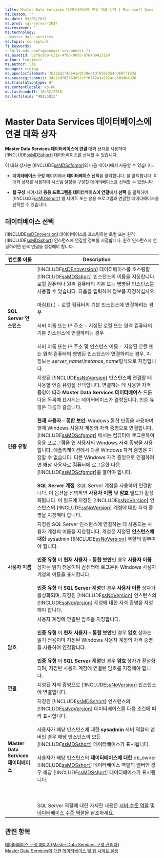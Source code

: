 ```yaml
---
title: Master Data Services 데이터베이스에 연결 대화 상자 | Microsoft Docs
ms.custom: ''
ms.date: 03/06/2017
ms.prod: sql-server-2014
ms.reviewer: ''
ms.technology:
- master-data-services
ms.topic: conceptual
f1_keywords:
- sql12.mds.configmanager.srvconnect.f1
ms.assetid: b2f8c9b9-c31e-4f0d-9095-978709423190
author: leolimsft
ms.author: lle
manager: craigg
ms.openlocfilehash: 7b326d1f46641e0530eafdf8568354ad69ff103d
ms.sourcegitcommit: 3da2edf82763852cff6772a1a282ace3034b4936
ms.translationtype: HT
ms.contentlocale: ko-KR
ms.lasthandoff: 10/02/2018
ms.locfileid: "48225813"
---
```

# <a name="connect-to-a-master-data-services-database-dialog-box"></a>Master Data Services 데이터베이스에 연결 대화 상자
  **Master Data Services 데이터베이스에 연결** 대화 상자를 사용하여 [!INCLUDE[ssMDSshort](../includes/ssmdsshort-md.md)] 데이터베이스를 선택할 수 있습니다.  
  
 이 대화 상자는 [!INCLUDE[ssMDScfgmgr](../includes/ssmdscfgmgr-md.md)]의 다음 페이지에서 사용할 수 있습니다.  
  
-    **데이터베이스 구성** 페이지에서 **데이터베이스 선택**을 클릭합니다. 을 클릭합니다. 이 대화 상자를 사용하여 시스템 설정을 구성할 데이터베이스를 선택할 수 있습니다.  
  
-   **웹 구성** 페이지의 **응용 프로그램을 데이터베이스에 연결**에서 **선택** 을 클릭하여 [!INCLUDE[ssMDSshort](../includes/ssmdsshort-md.md)] 웹 사이트 또는 응용 프로그램과 연결할 데이터베이스를 선택할 수 있습니다.  
  
## <a name="select-database"></a>데이터베이스 선택  
 [!INCLUDE[ssDEnoversion](../includes/ssdenoversion-md.md)] 데이터베이스를 호스팅하는 로컬 또는 원격 [!INCLUDE[ssMDSshort](../includes/ssmdsshort-md.md)] 인스턴스에 연결할 정보를 지정합니다. 원격 인스턴스에 연결하려면 원격 연결을 설정해야 합니다.  
  
|컨트롤 이름|Description|  
|------------------|-----------------|  
|**SQL Server 인스턴스**|[!INCLUDE[ssDEnoversion](../includes/ssdenoversion-md.md)] 데이터베이스를 호스팅할 [!INCLUDE[ssMDSshort](../includes/ssmdsshort-md.md)] 인스턴스의 이름을 지정합니다. 로컬 컴퓨터나 원격 컴퓨터의 기본 또는 명명된 인스턴스를 사용할 수 있습니다. 다음을 입력하여 정보를 지정하십시오.<br /><br /> 마침표(.) - 로컬 컴퓨터의 기본 인스턴스에 연결하려는 경우<br /><br /> 서버 이름 또는 IP 주소 - 지정된 로컬 또는 원격 컴퓨터의 기본 인스턴스에 연결하려는 경우<br /><br /> 서버 이름 또는 IP 주소 및 인스턴스 이름 - 지정된 로컬 또는 원격 컴퓨터의 명명된 인스턴스에 연결하려는 경우. 이 정보는 *server_name*\\*instance_name*형식으로 지정합니다.|  
|**인증 유형**|지정된 [!INCLUDE[ssNoVersion](../includes/ssnoversion-md.md)] 인스턴스에 연결할 때 사용할 인증 유형을 선택합니다. 연결하는 데 사용한 자격 증명에 따라 **Master Data Services 데이터베이스** 드롭다운 목록에 표시되는 데이터베이스가 결정됩니다. 인증 유형은 다음과 같습니다.<br /><br /> **현재 사용자 – 통합 보안**: Windows 통합 인증을 사용하여 현재 Windows 사용자 계정의 자격 증명으로 연결합니다. [!INCLUDE[ssMDScfgmgr](../includes/ssmdscfgmgr-md.md)] 에서는 컴퓨터에 로그온하여 응용 프로그램을 연 사용자의 Windows 자격 증명을 사용합니다. 애플리케이션에서 다른 Windows 자격 증명은 지정할 수 없습니다. 다른 Windows 자격 증명으로 연결하려면 해당 사용자로 컴퓨터에 로그온한 다음 [!INCLUDE[ssMDScfgmgr](../includes/ssmdscfgmgr-md.md)]를 열어야 합니다.<br /><br /> **SQL Server 계정**: SQL Server 계정을 사용하여 연결합니다. 이 옵션을 선택하면 **사용자 이름** 및 **암호** 필드가 활성화됩니다. 이 필드에 지정된 [!INCLUDE[ssNoVersion](../includes/ssnoversion-md.md)] 인스턴스의 [!INCLUDE[ssNoVersion](../includes/ssnoversion-md.md)] 계정에 대한 자격 증명을 지정해야 합니다.|  
|**사용자 이름**|지정된 SQL Server 인스턴스에 연결하는 데 사용되는 사용자 계정의 이름을 지정합니다. 계정은 지정된 **인스턴스에 대한** sysadmin [!INCLUDE[ssNoVersion](../includes/ssnoversion-md.md)] 역할의 일부여야 합니다.<br /><br /> **인증 유형** 이 **현재 사용자 – 통합 보안**인 경우 **사용자 이름** 상자는 읽기 전용이며 컴퓨터에 로그온된 Windows 사용자 계정의 이름을 표시합니다.<br /><br /> **인증 유형** 이 **SQL Server 계정**인 경우 **사용자 이름** 상자가 활성화되며, 지정된 [!INCLUDE[ssNoVersion](../includes/ssnoversion-md.md)] 인스턴스의 [!INCLUDE[ssNoVersion](../includes/ssnoversion-md.md)] 계정에 대한 자격 증명을 지정해야 합니다.|  
|**암호**|사용자 계정에 연결된 암호를 지정합니다.<br /><br /> **인증 유형** 이 **현재 사용자 – 통합 보안**인 경우 **암호** 상자는 읽기 전용이며 지정된 Windows 사용자 계정의 자격 증명을 사용하여 연결합니다.<br /><br /> **인증 유형** 이 **SQL Server 계정**인 경우 **암호** 상자가 활성화되며, 지정된 사용자 계정에 연결된 암호를 지정해야 합니다.|  
|**연결**|지정된 자격 증명으로 [!INCLUDE[ssNoVersion](../includes/ssnoversion-md.md)] 인스턴스에 연결합니다.|  
|**Master Data Services 데이터베이스**|지정된 [!INCLUDE[ssMDSshort](../includes/ssmdsshort-md.md)] 인스턴스의 [!INCLUDE[ssNoVersion](../includes/ssnoversion-md.md)] 데이터베이스를 다음 조건에 따라 표시합니다.<br /><br /> 사용자가 해당 인스턴스에 대한 **sysadmin** 서버 역할의 멤버인 경우 해당 인스턴스의 모든 [!INCLUDE[ssMDSshort](../includes/ssmdsshort-md.md)] 데이터베이스가 표시됩니다.<br /><br /> 사용자가 해당 인스턴스의 **데이터베이스에 대한** db_owner [!INCLUDE[ssMDSshort](../includes/ssmdsshort-md.md)] 데이터베이스 역할의 멤버인 경우 해당 [!INCLUDE[ssMDSshort](../includes/ssmdsshort-md.md)] 데이터베이스가 표시됩니다.<br /><br /> <br /><br /> SQL Server 역할에 대한 자세한 내용은 [서버 수준 역할](../relational-databases/security/authentication-access/server-level-roles.md) 및 [데이터베이스 수준 역할](../relational-databases/security/authentication-access/database-level-roles.md)을 참조하세요.|  
  
## <a name="see-also"></a>관련 항목  
 [데이터베이스 구성 페이지&#40;Master Data Services 구성 관리자&#41;](../../2014/master-data-services/database-configuration-page-master-data-services-configuration-manager.md)   
 [Master Data Services에 대한 데이터베이스 및 웹 사이트 설정](set-up-the-database-and-website-for-master-data-services.md)  
  
  
